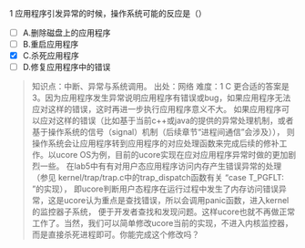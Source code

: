 1
应用程序引发异常的时候，操作系统可能的反应是（）
- [ ] A.删除磁盘上的应用程序
- [ ] B.重启应用程序
- [x] C.杀死应用程序
- [ ] D.修复应用程序中的错误

> 知识点：中断、异常与系统调用。
> 出处：网络
> 难度：1
> C 更合适的答案是3。因为应用程序发生异常说明应用程序有错误或bug，如果应用程序无法应对这样的错误，这时再进一步执行应用程序意义不大。
> 如果应用程序可以应对这样的错误（比如基于当前c++或java的提供的异常处理机制，或者基于操作系统的信号（signal）机制（后续章节“进程间通信”会涉及）），
> 则操作系统会让应用程序转到应用程序的对应处理函数来完成后续的修补工作。以ucore OS为例，目前的ucore实现在应对应用程序异常时做的更加剧烈一些。
> 在lab5中有有对用户态应用程序访问内存产生错误异常的处理（参见 kernel/trap/trap.c中的trap_dispatch函数有关 “case T_PGFLT: ”的实现），
> 即ucore判断用户态程序在运行过程中发生了内存访问错误异常，这是ucore认为重点是查找错误，所以会调用panic函数，进入kernel的监控器子系统，
> 便于开发者查找和发现问题。这样ucore也就不再做正常工作了。当然，我们可以简单修改ucore当前的实现，不进入内核监控器，而是直接杀死进程即可。你能完成这个修改吗？

